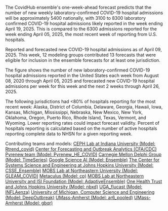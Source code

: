 The CovidHub ensemble's one-week-ahead forecast predicts that the number of new weekly laboratory-confirmed COVID-19 hospital admissions will be approximately 5400 nationally, with 3100 to 8300 laboratory confirmed COVID-19 hospital admissions likely reported in the week ending April 19, 2025. This is compared to the 6300 admissions reported for the week ending April 05, 2025, the most recent week of reporting from U.S. hospitals.

Reported and forecasted new COVID-19 hospital admissions as of April 09, 2025. This week, 12 modeling groups contributed 13 forecasts that were eligible for inclusion in the ensemble forecasts for at least one jurisdiction.

The figure shows the number of new laboratory-confirmed COVID-19 hospital admissions reported in the United States each week from August 08, 2020 through April 05, 2025 and forecasted new COVID-19 hospital admissions per week for this week and the next 2 weeks through April 26, 2025.

The following jurisdictions had <80% of hospitals reporting for the most recent week: Alaska, District of Columbia, Delaware, Georgia, Hawaii, Iowa, Kansas, Michigan, Mississippi, Nebraska, New Mexico, New York, Oklahoma, Oregon, Puerto Rico, Rhode Island, Texas, Vermont, and Wyoming. Lower reporting rates could impact forecast validity. Percent of hospitals reporting is calculated based on the number of active hospitals reporting complete data to NHSN for a given reporting week.

Contributing teams and models:
[CEPH Lab at Indiana University (Model: Rtrend_covid)](https://publichealth.indiana.edu/research/faculty-directory/profile.html?user=majelli)
[Center for Forecasting and Outbreak Analytics (CFA/CDC) Pyrenew team (Model: Pyrenew_HE_COVID)](https://github.com/cdcgov/pyrenew-hew)
[Carnegie Mellon Delphi Group (Model: TimeSeries)](https://github.com/cmu-delphi/exploration-tooling/)
[Google Science AI (Model: Ensemble)](NA)
[The Center for Systems Science and Engineering at Johns Hopkins University (Model: CSSE_Ensemble)](NA)
[MOBS Lab at Northeastern University (Model: GLEAM_COVID)](https://www.mobs-lab.org/)
[Metaculus (Model: cp)](https://www.metaculus.com/questions/30049/us-covid-hospitalization-forecasts-2024-25/)
[MOBS Lab at Northeastern University and ISI Foundation (Model: AdaptiveEnsemble)](https://www.isi.it/)
[One Health Trust and Johns Hopkins University (Model: nbxd)](https://github.com/CDDEP-DC/nbeats-xd)
[UGA_flucast (Model: INFLAenza)](https://thefoxlab.wordpress.com/)
[University of Michigan, Computer Science and Engineering (Model: DeepOutbreak)](https://alrodri.engin.umich.edu/)
[UMass-Amherst (Model: ar6_pooled)](https://github.com/reichlab/idmodels)
[UMass-Amherst (Model: gbqr)](https://github.com/reichlab/idmodels)
